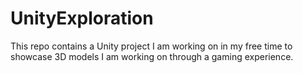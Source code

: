 # UnityExploration
This repo contains a Unity project I am working on in my free time to showcase 3D models I am working on through a gaming experience.
